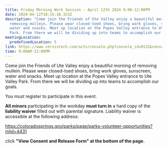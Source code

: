 ```yaml
---
title: Friday Morning Work Session - April 12th 2024 9:00-12:00PM
date: 2024-04-12T18:15:38.323Z
description: "Come join the Friends of Ute Valley enjoy a beautiful morning of
  removing mullein. Please wear closed-toed shoes, bring work gloves, sunscreen,
  water and snacks. Meet up location at the Popes Valley entrance to Ute Valley
  Park. From there we will be dividing up into teams to accomplish our goals. "
meetingLocation:
  predefinedLocation: 5
link: https://www.cervistech.com/acts/console.php?console_id=0132&console_type=event_list&ht=1&event_id=4231
time: 9:00AM-12:00PM
---
```

Come join the Friends of Ute Valley enjoy a beautiful morning of removing mullein. Please wear closed-toed shoes, bring work gloves, sunscreen, water and snacks. Meet up location at the Popes Valley entrance to Ute Valley Park. From there we will be dividing up into teams to accomplish our goals. 

You *must* register to participate in this event.

**All minors** participating in the workday **must turn in** a hard copy of the **liability waiver** filled out with parental signature. Liability waiver is accessible at the following address:

<https://coloradosprings.gov/parks/page/parks-volunteer-opportunities?mlid=4431>

click **"View Consent and Release Form" at the bottom of the page.**
